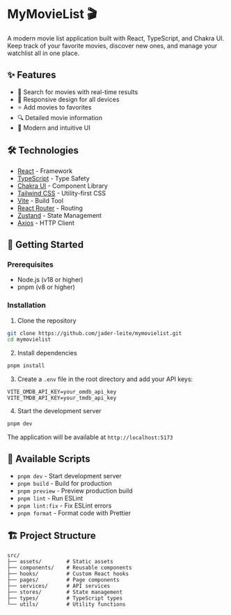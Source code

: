 # MyMovieList 🎬

A modern movie list application built with React, TypeScript, and Chakra UI. Keep track of your favorite movies, discover new ones, and manage your watchlist all in one place.

## ✨ Features

- 🎯 Search for movies with real-time results
- 📱 Responsive design for all devices
- ⭐ Add movies to favorites
- 🔍 Detailed movie information
- 🎨 Modern and intuitive UI

## 🛠️ Technologies

- [React](https://reactjs.org/) - Framework
- [TypeScript](https://www.typescriptlang.org/) - Type Safety
- [Chakra UI](https://chakra-ui.com/) - Component Library
- [Tailwind CSS](https://tailwindcss.com/) - Utility-first CSS
- [Vite](https://vitejs.dev/) - Build Tool
- [React Router](https://reactrouter.com/) - Routing
- [Zustand](https://github.com/pmndrs/zustand) - State Management
- [Axios](https://axios-http.com/) - HTTP Client

## 🚀 Getting Started

### Prerequisites

- Node.js (v18 or higher)
- pnpm (v8 or higher)

### Installation

1. Clone the repository
```bash
git clone https://github.com/jader-leite/mymovielist.git
cd mymovielist
```

2. Install dependencies
```bash
pnpm install
```

3. Create a `.env` file in the root directory and add your API keys:
```env
VITE_OMDB_API_KEY=your_omdb_api_key
VITE_TMDB_API_KEY=your_tmdb_api_key
```

4. Start the development server
```bash
pnpm dev
```

The application will be available at `http://localhost:5173`

## 📝 Available Scripts

- `pnpm dev` - Start development server
- `pnpm build` - Build for production
- `pnpm preview` - Preview production build
- `pnpm lint` - Run ESLint
- `pnpm lint:fix` - Fix ESLint errors
- `pnpm format` - Format code with Prettier

## 🏗️ Project Structure

```
src/
├── assets/        # Static assets
├── components/    # Reusable components
├── hooks/         # Custom React hooks
├── pages/         # Page components
├── services/      # API services
├── stores/        # State management
├── types/         # TypeScript types
└── utils/         # Utility functions
```

